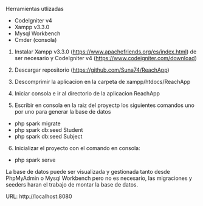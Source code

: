Herramientas utlizadas

- CodeIgniter v4
- Xampp v3.3.0
- Mysql Workbench
- Cmder (consola)

1. Instalar Xampp v3.3.0 (https://www.apachefriends.org/es/index.html) de ser necesario y CodeIgniter v4 (https://www.codeigniter.com/download)

2. Descargar repositorio (https://github.com/Suna74/ReachApp)

3. Descomprimir la aplicacion en la carpeta de xampp/htdocs/ReachApp

4. Iniciar consola e ir al directorio de la aplicacion ReachApp

5. Escribir en consola en la raiz del proyectp los siguientes comandos uno por uno para generar la base de datos
  - php spark migrate
  - php spark db:seed Student
  - php spark db:seed Subject

6. Inicializar el proyecto con el comando en consola:
  - php spark serve

La base de datos puede ser visualizada y gestionada tanto desde PhpMyAdmin o Mysql Workbench pero no es necesario, las migraciones y seeders haran el trabajo de montar la base de datos.

URL: http://localhost:8080
